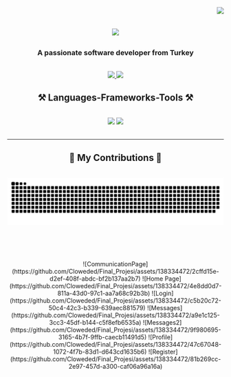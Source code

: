 <img align="right" src="https://visitor-badge.laobi.icu/badge?page_id=Cloweded.Final_Projesi" />

<h1 align="center">
    <img src="https://readme-typing-svg.herokuapp.com/?font=Righteous&size=35&center=true&vCenter=true&width=500&height=70&duration=4000&lines=Hi+There!+👋;+I'm+Omer+Kasap!;" />
</h1>

<h3 align="center">A passionate software developer from Turkey </h3>

<br/>

<div align="center">

<div align="center"> 
  <a href="mailto:omer.fbkasap@gmalil.com">
    <img src="https://img.shields.io/badge/Gmail-333333?style=for-the-badge&logo=gmail&logoColor=red" />
  </a>
  <a href="https://linkedin.com/in/ömer-kasap" target="_blank">
    <img src="https://img.shields.io/badge/LinkedIn-0077B5?style=for-the-badge&logo=linkedin&logoColor=white" target="_blank" />
  </a>
</div>

<h2 align="center">⚒️ Languages-Frameworks-Tools ⚒️</h2>
<br/>
<div align="center">
    <img src="https://skillicons.dev/icons?i=vscode,github,git" />
    <img src="https://skillicons.dev/icons?i=flutter" /><br>
</div>

<br/>
<hr/>

<div align="center">
  <h2>🐍 My Contributions 🐍</h2>
  <br>
  <img alt="snake eating my contributions" src="https://raw.githubusercontent.com/salesp07/salesp07/output/github-contribution-grid-snake.svg" />
  
  <br/><br/><br/>
</div>
![CommunicationPage](https://github.com/Cloweded/Final_Projesi/assets/138334472/2cffd15e-d2ef-408f-abdc-bf2b137aa2b7)
![Home Page](https://github.com/Cloweded/Final_Projesi/assets/138334472/4e8dd0d7-811a-43d0-97c1-aa7a68c92b3b)
![Login](https://github.com/Cloweded/Final_Projesi/assets/138334472/c5b20c72-50c4-42c3-b339-639aec881579)
![Messages](https://github.com/Cloweded/Final_Projesi/assets/138334472/a9e1c125-3cc3-45df-b144-c5f8efb6535a)
![Messages2](https://github.com/Cloweded/Final_Projesi/assets/138334472/9f980695-3165-4b7f-9ffb-caecb11491d5)
![Profile](https://github.com/Cloweded/Final_Projesi/assets/138334472/47c67048-1072-4f7b-83d1-d643cd1635b6)
![Register](https://github.com/Cloweded/Final_Projesi/assets/138334472/81b269cc-2e97-457d-a300-caf06a96a16a)


